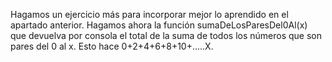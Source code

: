 Hagamos un ejercicio más para incorporar mejor lo aprendido en el apartado anterior.
Hagamos ahora la función sumaDeLosParesDel0Al(x) que devuelva por consola el total de la suma de todos los números que son pares del 0 al x.
Esto hace 0+2+4+6+8+10+.....X.
